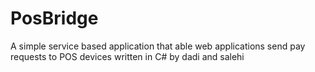 # PosBridge
A simple service based application that able web applications send pay requests to POS devices written in C#
by dadi and salehi
